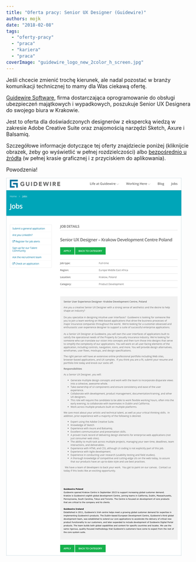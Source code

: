 ```yaml
---
title: "Oferta pracy: Senior UX Designer (Guidewire)"
authors: mojk
date: "2018-02-08"
tags:
  - "oferty-pracy"
  - "praca"
  - "kariera"
  - "praca"
coverImage: "guidewire_logo_new_2color_h_screen.jpg"
---
```


Jeśli chcecie zmienić trochę kierunek, ale nadal pozostać w branży komunikacji
technicznej to mamy dla Was ciekawą ofertę.

[Guidewire Software](https://www.guidewire.com/), firma dostarczająca
oprogramowanie do obsługi ubezpieczeń majątkowych i wypadkowych, poszukuje
Senior UX Designera do swojego biura w Krakowie.

Jest to oferta dla doświadczonych designerów z ekspercką wiedzą w zakresie Adobe
Creative Suite oraz znajomością narzędzi Sketch, Axure i Balsamiq.

Szczegółowe informacje dotyczące tej oferty znajdziecie poniżej (kliknijcie
obrazek, żeby go wyświetlić w pełnej rozdzielczości)
albo [bezpośrednio u źródła](https://careers.guidewire.com/jobs/view/oiH55fwT/senior-ux-designer-krakow-development-centre-poland) (w
pełnej krasie graficznej i z przyciskiem do aplikowania).

Powodzenia!

[![](images/Guidewire-senior-ux-designer.png)](http://techwriter.pl/wp-content/uploads/2018/02/Guidewire-senior-ux-designer.png)
